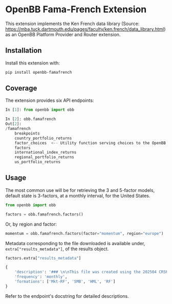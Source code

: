 # OpenBB Fama-French Extension

This extension implements the Ken French data library (Source: https://mba.tuck.dartmouth.edu/pages/faculty/ken.french/data_library.html)
as an OpenBB Platform Provider and Router extension.

## Installation

Install this extension with:

```sh
pip install openbb-famafrench
```

## Coverage

The extension provides six API endpoints:

```python
In [1]: from openbb import obb

In [2]: obb.famafrench
Out[2]:
/famafrench
    breakpoints
    country_portfolio_returns
    factor_choices  <-- Utility function serving choices to the OpenBB Workspace widget
    factors
    international_index_returns
    regional_portfolio_returns
    us_portfolio_returns
```

## Usage

The most common use will be for retrieving the 3 and 5-factor models, default state is 3-factors, at a monthly interval, for the United States.

```python
from openbb import obb

factors = obb.famafrench.factors()
```

Or, by region and factor:

```python
momentum = obb.famafrench.factors(factor="momentum", region="europe")
```

Metadata corresponding to the file downloaded is available under, `extra["results_metadata"]`, of the results object.

```python
factors.extra["results_metadata"]

{
    'description': '### \n\nThis file was created using the 202504 CRSP database. The 1-month TBill rate data until 202405 are from Ibbotson Associates. Starting from 202406, the 1-month TBill rate is from ICE BofA US 1-Month Treasury Bill Index.\n\n',
    'frequency': 'monthly',
    'formations': ['Mkt-RF', 'SMB', 'HML', 'RF']
}
```

Refer to the endpoint's docstring for detailed descriptions.
